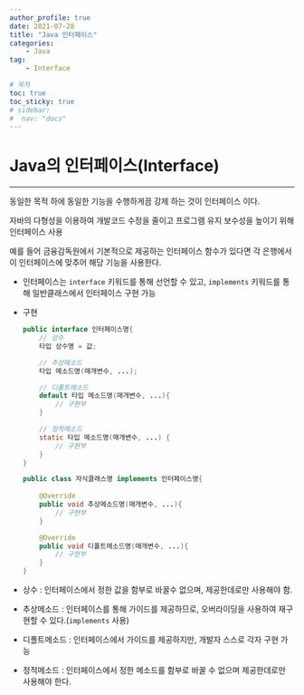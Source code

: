 ```yaml
---
author_profile: true
date: 2021-07-28
title: "Java 인터페이스"
categories: 
    - Java
tag: 
    - Interface

# 목차
toc: true  
toc_sticky: true 
# sidebar:
#  nav: "docs"
---
```


# Java의 인터페이스(Interface)

---

동일한 목적 하에 동일한 기능을 수행하게끔 강제 하는 것이 인터페이스 이다.

자바의 다형성을 이용하여 개발코드 수정을 줄이고 프로그램 유지 보수성을 높이기 위해 인터페이스 사용

예를 들어 금융감독원에서 기본적으로 제공하는 인터페이스 함수가 있다면 각 은행에서 이 인터페이스에 맞추어 해당 기능을 사용한다.

- 인터페이스는 `interface` 키워드를 통해 선언할 수 있고, `implements` 키워드를 통해 일반클래스에서 인터페이스 구현 가능
- 구현
    ```java
    public interface 인터페이스명{
        // 상수
        타입 상수명 = 값;

        // 추상메소드
        타입 메소드명(매개변수, ...);

        // 디폴트메소드
        default 타입 메소드명(매개변수, ...){
            // 구현부
        }

        // 정적메소드
        static 타입 메소드명(매개변수, ...) {
            // 구현부
        }
    }
    ```
    ```java
    public class 자식클래스명 implements 인터페이스명{
        
        @Override
        public void 추상메소드명(매개변수, ...){
            // 구현부
        }

        @Override
        public void 디폴트메소드명(매개변수, ...){
            // 구현부
        }
    }
    ```

- 상수 : 인터페이스에서 정한 값을 함부로 바꿀수 없으며, 제공한데로만 사용해야 함.
- 추상메소드 : 인터페이스를 통해 가이드를 제공하므로, 오버라이딩을 사용하여 재구현할 수 있다.(`implements` 사용)
- 디폴트메소드 : 인터페이스에서 가이드를 제공하지만, 개발자 스스로 각자 구현 가능
- 정적메소드 : 인터페이스에서 정한 메소드를 함부로 바꿀 수 없으며 제공한데로만 사용해야 한다.